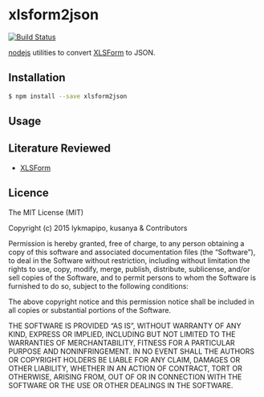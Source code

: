 xlsform2json
=================

[![Build Status](https://travis-ci.org/lykmapipo/xlsform2json.svg?branch=master)](https://travis-ci.org/lykmapipo/xlsform2json)

[nodejs](https://github.com/nodejs) utilities to convert [XLSForm](http://xlsform.org/) to JSON.

## Installation
```sh
$ npm install --save xlsform2json
```

## Usage


## Literature Reviewed
- [XLSForm](http://xlsform.org/)


## Licence

The MIT License (MIT)

Copyright (c) 2015 lykmapipo, kusanya & Contributors

Permission is hereby granted, free of charge, to any person obtaining a copy of this software and associated documentation files (the “Software”), to deal in the Software without restriction, including without limitation the rights to use, copy, modify, merge, publish, distribute, sublicense, and/or sell copies of the Software, and to permit persons to whom the Software is furnished to do so, subject to the following conditions:

The above copyright notice and this permission notice shall be included in all copies or substantial portions of the Software.

THE SOFTWARE IS PROVIDED “AS IS”, WITHOUT WARRANTY OF ANY KIND, EXPRESS OR IMPLIED, INCLUDING BUT NOT LIMITED TO THE WARRANTIES OF MERCHANTABILITY, FITNESS FOR A PARTICULAR PURPOSE AND NONINFRINGEMENT. IN NO EVENT SHALL THE AUTHORS OR COPYRIGHT HOLDERS BE LIABLE FOR ANY CLAIM, DAMAGES OR OTHER LIABILITY, WHETHER IN AN ACTION OF CONTRACT, TORT OR OTHERWISE, ARISING FROM, OUT OF OR IN CONNECTION WITH THE SOFTWARE OR THE USE OR OTHER DEALINGS IN THE SOFTWARE. 
